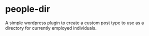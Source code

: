 people-dir
==========

A simple wordpress plugin to create a custom post type to use as a directory for currently employed individuals.
